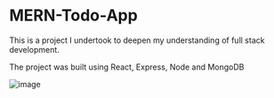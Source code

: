 # MERN-Todo-App
This is a project I undertook to deepen my understanding of full stack development.

The project was built using React, Express, Node and MongoDB

![image](https://user-images.githubusercontent.com/65653340/181105862-92af146d-f9e6-4a48-9651-fbacba50e10d.png)
